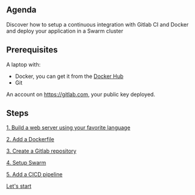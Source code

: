 ## Agenda

Discover how to setup a continuous integration with Gitlab CI and Docker and deploy your application in a Swarm cluster

## Prerequisites

A laptop with:
- Docker, you can get it from the [Docker Hub](https://hub.docker.com)
- Git

An account on https://gitlab.com, your public key deployed.

## Steps

[1. Build a web server using your favorite language](./01-WebServer)  

[2. Add a Dockerfile](./02-Docker)  

[3. Create a Gitlab repository](./03-Gitlab)  

[4. Setup Swarm](./04-Swarm)  

[5. Add a CICD pipeline](./05-CICD)  

[Let's start](./01-WebServer)
